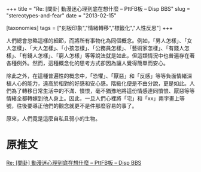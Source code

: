 +++
title = "Re: [問卦] 動漫迷心理到底在想什麼 – PttFB板 – Disp BBS"
slug = "stereotypes-and-fear"
date = "2013-02-15"

[taxonomies]
tags = ["刻板印象","情緒轉移","標籤化","人性反思"]
+++

人們總會忽略這樣的細節，而將所有事物化為同個概念。例如，「男人怎樣」、「女人怎樣」、「大人怎樣」、「小孩怎樣」、「公務員怎樣」、「藝術家怎樣」、「有錢人怎樣」、「有錢人怎樣」、「窮人怎樣」等等說法就是如此，但這類情況中也普遍存在著各種例外。然而，這種概念化的思考方式卻因為讓人覺得簡單而安心。

除此之外，在這種普遍性的概念中，「恐懼」、「厭惡」和「反感」等等負面情緒深植人心的能力，遠高於相對的好感和安心感。階級化便是不由分說，更是如此。人們為了轉移日常生活中的不滿、憤恨，毫不猶豫地將這份情感連同憤恨、厭惡等等情緒全都轉嫁到他人身上。因此，一旦人們心裡將「宅」和「xx」兩字畫上等號，往後要導正他們的觀念就更不是件那麼容易的事了。

原來，人們竟是這麼自私且弱小的生物。

# 原推文

[Re: [問卦] 動漫迷心理到底在想什麼 – PttFB板 – Disp BBS](http://disp.cc/b/337-59qL)
